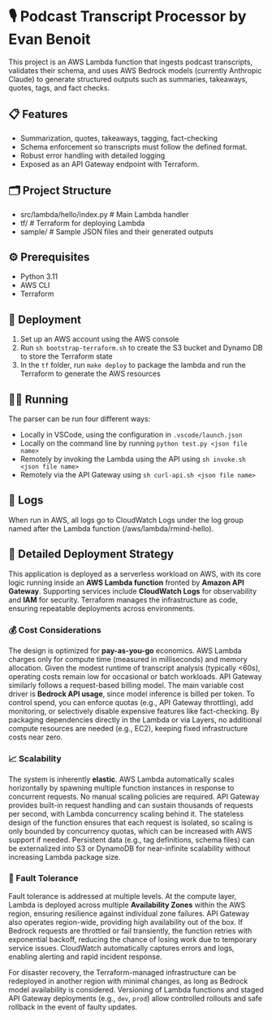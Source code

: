 # 🎙️ Podcast Transcript Processor by Evan Benoit

This project is an AWS Lambda function that ingests podcast transcripts, validates their schema, and uses AWS Bedrock models (currently Anthropic Claude) to generate structured outputs such as summaries, takeaways, quotes, tags, and fact checks.


## 📋 Features
- Summarization, quotes, takeaways, tagging, fact-checking
- Schema enforcement so transcripts must follow the defined format.
- Robust error handling with detailed logging
- Exposed as an API Gateway endpoint with Terraform.


## 🗂️ Project Structure

- src/lambda/hello/index.py   # Main Lambda handler
- tf/                         # Terraform for deploying Lambda
- sample/                     # Sample JSON files and their generated outputs


## ⚙️ Prerequisites
- Python 3.11
- AWS CLI 
- Terraform 


## 🚀 Deployment

1. Set up an AWS account using the AWS console
2. Run `sh bootstrap-terraform.sh` to create the S3 bucket and Dynamo DB to store the Terraform state
3. In the `tf` folder, run `make deploy` to package the lambda and run the Terraform to generate the AWS resources


## 🏃‍♂️ Running 

The parser can be run four different ways:
- Locally in VSCode, using the configuration in `.vscode/launch.json`
- Locally on the command line by running `python test.py <json file name>`
- Remotely by invoking the Lambda using the API using `sh invoke.sh <json file name>`
- Remotely via the API Gateway using `sh curl-api.sh <json file name>`


## 📑 Logs

When run in AWS, all logs go to CloudWatch Logs under the log group named after the Lambda function (/aws/lambda/rmind-hello).

## 🚢 Detailed Deployment Strategy

This application is deployed as a serverless workload on AWS, with its core logic running inside an **AWS Lambda function** fronted by **Amazon API Gateway**. Supporting services include **CloudWatch Logs** for observability and **IAM** for security. Terraform manages the infrastructure as code, ensuring repeatable deployments across environments.

### 💰 Cost Considerations
The design is optimized for **pay-as-you-go** economics. AWS Lambda charges only for compute time (measured in milliseconds) and memory allocation. Given the modest runtime of transcript analysis (typically <60s), operating costs remain low for occasional or batch workloads. API Gateway similarly follows a request-based billing model. The main variable cost driver is **Bedrock API usage**, since model inference is billed per token. To control spend, you can enforce quotas (e.g., API Gateway throttling), add monitoring, or selectively disable expensive features like fact-checking. By packaging dependencies directly in the Lambda or via Layers, no additional compute resources are needed (e.g., EC2), keeping fixed infrastructure costs near zero.

### 📈 Scalability
The system is inherently **elastic**. AWS Lambda automatically scales horizontally by spawning multiple function instances in response to concurrent requests. No manual scaling policies are required. API Gateway provides built-in request handling and can sustain thousands of requests per second, with Lambda concurrency scaling behind it. The stateless design of the function ensures that each request is isolated, so scaling is only bounded by concurrency quotas, which can be increased with AWS support if needed. Persistent data (e.g., tag definitions, schema files) can be externalized into S3 or DynamoDB for near-infinite scalability without increasing Lambda package size.

### 🤨 Fault Tolerance
Fault tolerance is addressed at multiple levels. At the compute layer, Lambda is deployed across multiple **Availability Zones** within the AWS region, ensuring resilience against individual zone failures. API Gateway also operates region-wide, providing high availability out of the box. If Bedrock requests are throttled or fail transiently, the function retries with exponential backoff, reducing the chance of losing work due to temporary service issues. CloudWatch automatically captures errors and logs, enabling alerting and rapid incident response. 

For disaster recovery, the Terraform-managed infrastructure can be redeployed in another region with minimal changes, as long as Bedrock model availability is considered. Versioning of Lambda functions and staged API Gateway deployments (e.g., `dev`, `prod`) allow controlled rollouts and safe rollback in the event of faulty updates.